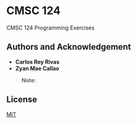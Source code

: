 # CMSC 124
CMSC 124 Programming Exercises

## Authors and Acknowledgement
- **Carlos Rey Rivas**
- **Zyan Mae Callao**
> **Note:** 


## License
[MIT](https://choosealicense.com/licenses/mit/)
